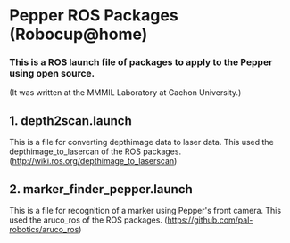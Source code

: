 # Pepper ROS Packages (Robocup@home)

### This is a ROS launch file of packages to apply to the Pepper using open source. 
(It was written at the MMMIL Laboratory at Gachon University.)




## 1. depth2scan.launch
This is a file for converting depthimage data to laser data. This used the depthimage_to_lasercan of the ROS packages.
(http://wiki.ros.org/depthimage_to_laserscan)


## 2. marker_finder_pepper.launch
This is a file for recognition of a marker using Pepper's front camera.  This used the aruco_ros of the ROS packages.
(https://github.com/pal-robotics/aruco_ros)
